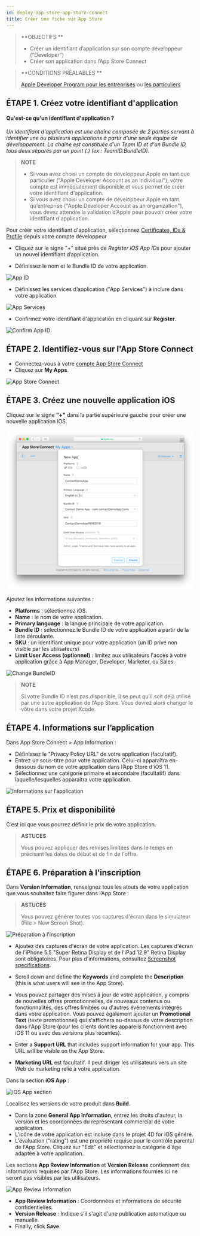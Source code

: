 ```yaml
---
id: deploy-app-store-app-store-connect
title: Créer une fiche sur App Store
---
```


> **OBJECTIFS **
> 
> * Créer un identifiant d’application sur son compte développeur ("Developer")
> * Créer son application dans l’App Store Connect


> **CONDITIONS PRÉALABLES **
> 
> [Apple Developer Program pour les entreprises](register-apple-developer-program-organization.html) ou [les particuliers](register-apple-developer-program-individual.html)


## ÉTAPE 1. Créez votre identifiant d'application

#### Qu'est-ce qu'un identifiant d'application ?

*Un identifiant d'application est une chaîne composée de 2 parties servant à identifier une ou plusieurs applications à partir d'une seule équipe de développement. La chaîne est constituée d’un Team ID et d'un Bundle ID, tous deux séparés par un point (.) (ex : TeamID.BundleID).*

> **NOTE**
> 
> * Si vous avez choisi un compte de développeur Apple en tant que particulier ("Apple Developer Account as an individual"), votre compte est immédiatement disponible et vous permet de créer votre identifiant d'application.
> * Si vous avez choisi un compte de développeur Apple en tant qu’entreprise ("Apple Developer Account as an organization"), vous devez attendre la validation d’Apple pour pouvoir créer votre identifiant d'application.


Pour créer votre identifiant d'application, sélectionnez [Certificates, IDs & Profile](https://developer.apple.com/account/ios/identifier/bundle) depuis votre compte développeur

* Cliquez sur le signe "+" situé près de *Register iOS App IDs* pour ajouter un nouvel identifiant d’application.

* Définissez le nom et le Bundle ID de votre application.

![App ID](assets/en/deploy-app-store/Developer-account-App-ID.png)

* Définissez les services d’application ("App Services") à inclure dans votre application

![App Services](assets/en/deploy-app-store/App-Services-to-include.png)

* Confirmez votre identifiant d'application en cliquant sur **Register**.

![Confirm App ID](assets/en/deploy-app-store/Confirm-App-ID.png)

## ÉTAPE 2. Identifiez-vous sur l'App Store Connect

* Connectez-vous à votre [compte App Store Connect](https://appstoreconnect.apple.com)
* Cliquez sur **My Apps**.

![App Store Connect](assets/en/deploy-app-store/App-Store-Connect-home-page.png)

## ÉTAPE 3. Créez une nouvelle application iOS

Cliquez sur le signe **"+"** dans la partie supérieure gauche pour créer une nouvelle application iOS.

![Créez une nouvelle application iOS](assets/deploy-app-store/Create-new-iOS-App.png)

Ajoutez les informations suivantes :

* **Platforms** : sélectionnez iOS.
* **Name** : le nom de votre application.
* **Primary language** : la langue principale de votre application.
* **Bundle ID** : sélectionnez le Bundle ID de votre application à partir de la liste déroulante.
* **SKU** : un identifiant unique pour votre application (un ID privé non visible par les utilisateurs)
* **Limit User Access (optionnel)** : limitez aux utilisateurs l'accès à votre application grâce à App Manager, Developer, Marketer, ou Sales.

![Change BundleID](assets/en/deploy-app-store/Change-BundleID-Xcode-Project.png)

> **NOTE**
> 
> Si votre Bundle ID n’est pas disponible, il se peut qu'il soit déjà utilisé par une autre application de l’App Store. Vous devrez alors changer le vôtre dans votre projet Xcode.

## ÉTAPE 4. Informations sur l’application

Dans App Store Connect > App Information :

* Définissez le "Privacy Policy URL" de votre application (facultatif).
* Entrez un sous-titre pour votre application. Celui-ci apparaîtra en-dessous du nom de votre application dans l’App Store d'iOS 11.
* Sélectionnez une catégorie primaire et secondaire (facultatif) dans laquelle/lesquelles apparaitra votre application.

![Informations sur l’application](assets/en/deploy-app-store/App-Store-Connect-app-information.png)

## ÉTAPE 5. Prix et disponibilité

C’est ici que vous pourrez définir le prix de votre application.

> **ASTUCES**
> 
> Vous pouvez appliquer des remises limitées dans le temps en précisant les dates de début et de fin de l'offre.


## ÉTAPE 6. Préparation à l'inscription

Dans **Version Information**, renseignez tous les atouts de votre application que vous souhaitez faire figurer dans l’App Store :

> **ASTUCES**
> 
> Vous pouvez générer toutes vos captures d'écran dans le simulateur (File > New Screen Shot).

![Préparation à l'inscription](assets/en/deploy-app-store/Prepare-for-submission-screenshot-description.png)

* Ajoutez des captures d'écran de votre application. Les captures d'écran de l'iPhone 5.5 "Super Retina Display et de l'iPad 12.9" Retina Display sont obligatoires. Pour plus d'informations, consultez [Screenshot specifications](https://help.apple.com/app-store-connect/#/devd274dd925).

* Scroll down and define the **Keywords** and complete the **Description** (this is what users will see in the App Store).
* Vous pouvez partager des mises à jour de votre application, y compris de nouvelles offres promotionnelles, de nouveaux contenus ou fonctionnalités, des offres limitées ou d'autres événements intégrés dans votre application. Vous pouvez également ajouter un **Promotional Text** (texte promotionnel) qui s'affichera au-dessus de votre description dans l'App Store (pour les clients dont les appareils fonctionnent avec iOS 11 ou avec des versions plus récentes).
* Enter a **Support URL** that includes support information for your app. This URL will be visible on the App Store.
* **Marketing URL** est facultatif. Il peut diriger les utilisateurs vers un site Web de marketing relié à votre application.

Dans la section **iOS App** :

![iOS App section](assets/en/deploy-app-store/Prepare-for-submission-build-icon.png)

Localisez les versions de votre produit dans **Build**.

* Dans la zone **General App Information**, entrez les droits d'auteur, la version et les coordonnées du représentant commercial de votre application.
* L'icône de votre application est incluse dans le projet 4D for iOS généré.
* L'évaluation ("rating") est une propriété requise pour le contrôle parental de l'App Store. Cliquez sur "Edit" et sélectionnez la catégorie d'âge adaptée à votre application.

Les sections **App Review Information** et **Version Release** contiennent des informations requises par l'App Store. Les informations fournies ici ne seront pas visibles par les utilisateurs.

![App Review Information](assets/en/deploy-app-store/Prepare-for-submission-review-information.png)

* **App Review Information** : Coordonnées et informations de sécurité confidentielles.
* **Version Release** : Indique s'il s'agit d'une publication automatique ou manuelle.
* Finally, click **Save**.
